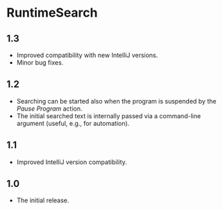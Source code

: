 # RuntimeSearch

## 1.3
- Improved compatibility with new IntelliJ versions.
- Minor bug fixes.

## 1.2
- Searching can be started also when the program is suspended by the *Pause Program* action.
- The initial searched text is internally passed via a command-line argument (useful, e.g., for automation).

## 1.1
- Improved IntelliJ version compatibility.

## 1.0
- The initial release.
